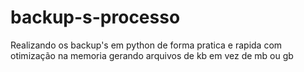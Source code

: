 # backup-s-processo
Realizando os backup's em python de forma pratica e rapida com otimização na memoria gerando arquivos de kb em vez de mb ou gb
